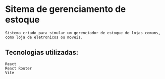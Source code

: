 # Sitema de gerenciamento de estoque
    Sistema criado para simular um gerenciador de estoque de lojas comuns, 
    como loja de eletronicos ou moveis.

## Tecnologias utilizadas:
    React
    React Router
    Vite